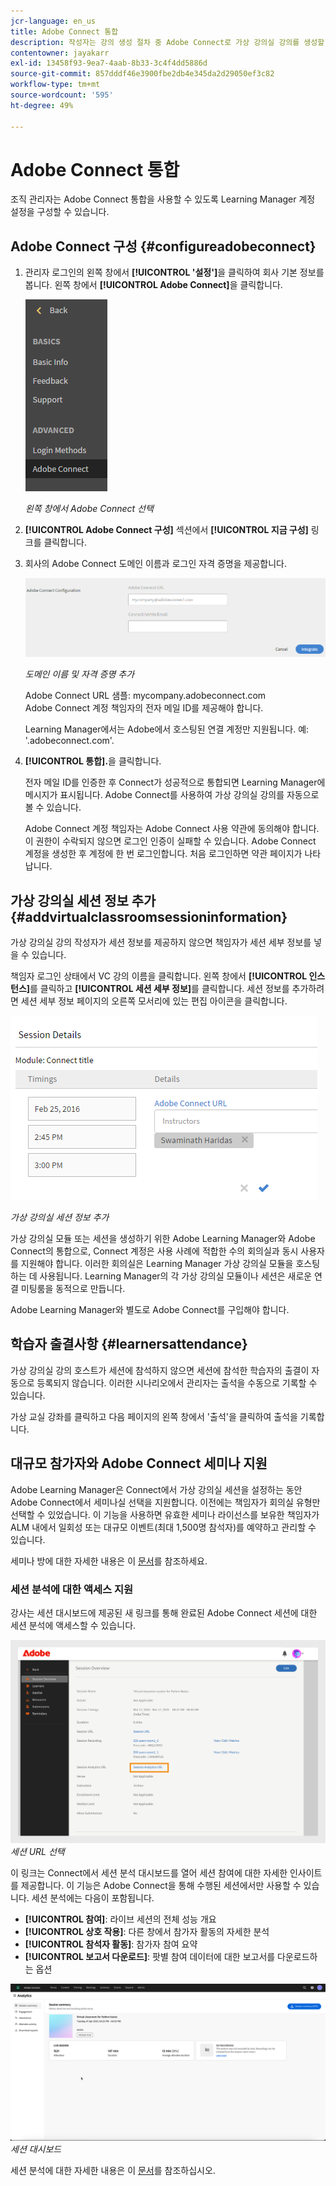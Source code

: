 ```yaml
---
jcr-language: en_us
title: Adobe Connect 통합
description: 작성자는 강의 생성 절차 중 Adobe Connect로 가상 강의실 강의를 생성할 수 있습니다. Learning Manager 계정에서 Adobe Connect를 허용하려면 조직의 관리자에게 문의하십시오.
contentowner: jayakarr
exl-id: 13458f93-9ea7-4aab-8b33-3c4f4dd5886d
source-git-commit: 857dddf46e3900fbe2db4e345da2d29050ef3c82
workflow-type: tm+mt
source-wordcount: '595'
ht-degree: 49%

---
```


# Adobe Connect 통합

조직 관리자는 Adobe Connect 통합을 사용할 수 있도록 Learning Manager 계정 설정을 구성할 수 있습니다.

## Adobe Connect 구성 {#configureadobeconnect}

1. 관리자 로그인의 왼쪽 창에서 **[!UICONTROL &#39;설정&#39;]**&#x200B;을 클릭하여 회사 기본 정보를 봅니다. 왼쪽 창에서 **[!UICONTROL Adobe Connect]**&#x200B;을 클릭합니다.

   ![](assets/left-pane.png)

   *왼쪽 창에서 Adobe Connect 선택*

1. **[!UICONTROL Adobe Connect 구성]** 섹션에서 **[!UICONTROL 지금 구성]** 링크를 클릭합니다.

   <!--![](assets/configure-now-connect.png)-->

1. 회사의 Adobe Connect 도메인 이름과 로그인 자격 증명을 제공합니다.

   ![](assets/adobeconnect-config.png)

   *도메인 이름 및 자격 증명 추가*

   Adobe Connect URL 샘플: mycompany.adobeconnect.com\
   Adobe Connect 계정 책임자의 전자 메일 ID를 제공해야 합니다.

   Learning Manager에서는 Adobe에서 호스팅된 연결 계정만 지원됩니다. 예: &#39;.adobeconnect.com&#39;.

1. **[!UICONTROL 통합].**&#x200B;을 클릭합니다.

   전자 메일 ID를 인증한 후 Connect가 성공적으로 통합되면 Learning Manager에 메시지가 표시됩니다. Adobe Connect를 사용하여 가상 강의실 강의를 자동으로 볼 수 있습니다.

   Adobe Connect 계정 책임자는 Adobe Connect 사용 약관에 동의해야 합니다. 이 권한이 수락되지 않으면 로그인 인증이 실패할 수 있습니다. Adobe Connect 계정을 생성한 후 계정에 한 번 로그인합니다. 처음 로그인하면 약관 페이지가 나타납니다.

   <!--![](assets/mail-confirmation.png)-->

## 가상 강의실 세션 정보 추가 {#addvirtualclassroomsessioninformation}

가상 강의실 강의 작성자가 세션 정보를 제공하지 않으면 책임자가 세션 세부 정보를 넣을 수 있습니다.

책임자 로그인 상태에서 VC 강의 이름을 클릭합니다. 왼쪽 창에서 **[!UICONTROL 인스턴스]**&#x200B;를 클릭하고 **[!UICONTROL 세션 세부 정보]**&#x200B;를 클릭합니다.  세션 정보를 추가하려면 세션 세부 정보 페이지의 오른쪽 모서리에 있는 편집 아이콘을 클릭합니다.

![](assets/session-creation-admin.png)

*가상 강의실 세션 정보 추가*

가상 강의실 모듈 또는 세션을 생성하기 위한 Adobe Learning Manager와 Adobe Connect의 통합으로, Connect 계정은 사용 사례에 적합한 수의 회의실과 동시 사용자를 지원해야 합니다. 이러한 회의실은 Learning Manager 가상 강의실 모듈을 호스팅하는 데 사용됩니다. Learning Manager의 각 가상 강의실 모듈이나 세션은 새로운 연결 미팅룸을 동적으로 만듭니다.

Adobe Learning Manager와 별도로 Adobe Connect를 구입해야 합니다.

## 학습자 출결사항 {#learnersattendance}

가상 강의실 강의 호스트가 세션에 참석하지 않으면 세션에 참석한 학습자의 출결이 자동으로 등록되지 않습니다. 이러한 시나리오에서 관리자는 출석을 수동으로 기록할 수 있습니다.

가상 교실 강좌를 클릭하고 다음 페이지의 왼쪽 창에서 &#39;출석&#39;을 클릭하여 출석을 기록합니다.

## 대규모 참가자와 Adobe Connect 세미나 지원

Adobe Learning Manager은 Connect에서 가상 강의실 세션을 설정하는 동안 Adobe Connect에서 세미나실 선택을 지원합니다. 이전에는 책임자가 회의실 유형만 선택할 수 있었습니다. 이 기능을 사용하면 유효한 세미나 라이선스를 보유한 책임자가 ALM 내에서 일회성 또는 대규모 이벤트(최대 1,500명 참석자)를 예약하고 관리할 수 있습니다.

세미나 방에 대한 자세한 내용은 이 [문서](https://helpx.adobe.com/kr/adobe-connect/using/creating-seminars.html)를 참조하세요.

### 세션 분석에 대한 액세스 지원

강사는 세션 대시보드에 제공된 새 링크를 통해 완료된 Adobe Connect 세션에 대한 세션 분석에 액세스할 수 있습니다.

![](assets/adobe-connect-session-url.png)
_세션 URL 선택_

이 링크는 Connect에서 세션 분석 대시보드를 열어 세션 참여에 대한 자세한 인사이트를 제공합니다.
이 기능은 Adobe Connect을 통해 수행된 세션에서만 사용할 수 있습니다. 세션 분석에는 다음이 포함됩니다.

* **[!UICONTROL 참여]**: 라이브 세션의 전체 성능 개요
* **[!UICONTROL 상호 작용]**: 다른 창에서 참가자 활동의 자세한 분석
* **[!UICONTROL 참석자 활동]**: 참가자 참여 요약
* **[!UICONTROL 보고서 다운로드]**: 팟별 참여 데이터에 대한 보고서를 다운로드하는 옵션

![](assets/session-dashboard.png)
_세션 대시보드_

세션 분석에 대한 자세한 내용은 이 [문서](https://helpx.adobe.com/in/adobe-connect/using/session-dashboard.html)를 참조하십시오.
